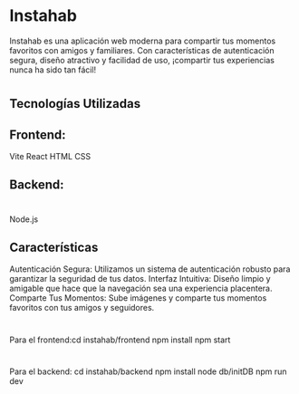 # Instahab
 Instahab es una aplicación web moderna para compartir tus momentos favoritos con amigos y familiares. Con características
de autenticación segura, diseño atractivo y facilidad de uso, 
¡compartir tus experiencias nunca ha sido tan fácil!
#
#
## Tecnologías Utilizadas
## Frontend:
 Vite
 React
 HTML
 CSS
## Backend:
# 
Node.js
## Características
Autenticación Segura: Utilizamos un sistema de autenticación 
robusto para garantizar la seguridad de tus datos.
Interfaz Intuitiva: Diseño limpio y amigable que hace que la navegación sea una experiencia placentera.
Comparte Tus Momentos: Sube imágenes y comparte tus momentos favoritos con tus amigos y seguidores.
# 
# 
Para el frontend:cd instahab/frontend 
  npm install
  npm start
  #
Para el backend: cd instahab/backend
 npm install
 node db/initDB
 npm run dev
